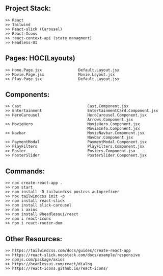 ## Project Stack:

    >> React
    >> Tailwind
    >> React-slick (Carousel)
    >> React-Icons
    >> react-context-api (state managment)
    >> Headless-UI

## Pages:                           HOC(Layouts)

    >> Home.Page.jsx                Default.Layout.jsx
    >> Movie.Page.jsx               Movie.Layout.jsx
    >> Play.Page.jsx                Default.Layout.jsx

## Components:

    >> Cast                             Cast.Component.jsx
    >> Entertainment                    EntertainmentCard.Component.jsx
    >> HeroCarousel                     HeroCarousel.Component.jsx
                                        Arrows.Component.jsx
    >> MovieHero                        MovieHero.Component.jsx
                                        MovieInfo.Component.jsx
    >> Navbar                           MovieNavbar.Component.jsx
                                        Navbar.Component.jsx
    >> PaymentModal                     PaymentModal.Component.jsx
    >> PlayFilters                      PlayFilters.Component.jsx
    >> Poster                           Posters.Component.jsx
    >> PosterSlider                     PosterSlider.Component.jsx

## Commands:

    >> npx create-react-app .
    >> npm start
    >> npm install -D tailwindcss postcss autoprefixer
    >> npx tailwindcss init -p
    >> npm install react-slick
    >> npm install slick-carousel
    >> npm i axios
    >> npm install @headlessui/react
    >> npm i react-icons
    >> npm i react-router-dom

## Other Resources:

    >> https://tailwindcss.com/docs/guides/create-react-app
    >> https://react-slick.neostack.com/docs/example/responsive
    >> npmjs.com/package/axios
    >> https://headlessui.com/react/dialog
    >> https://react-icons.github.io/react-icons/
